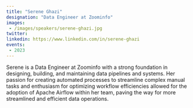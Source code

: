 ```yaml
---
title: "Serene Ghazi"
designation: "Data Engineer at Zoominfo"
images:
 - /images/speakers/serene-ghazi.jpg
twitter: 
linkedin: https://www.linkedin.com/in/serene-ghazi
events:
 - 2023
---
```


Serene is a Data Engineer at Zoominfo with a strong foundation in designing, building, and maintaining data pipelines and systems. Her passion for creating automated processes to streamline complex manual tasks and enthusiasm for optimizing workflow efficiencies allowed for the adoption of Apache Airflow within her team, paving the way for more streamlined and efficient data operations.